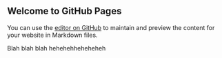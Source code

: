 ## Welcome to GitHub Pages

You can use the [editor on GitHub](https://github.com/5U5H4NTH006/newone/edit/main/README.md) to maintain and preview the content for your website in Markdown files.

Blah blah blah hehehehheheheheh
